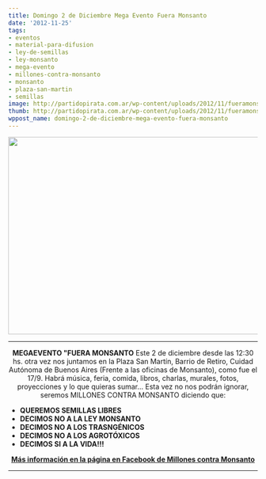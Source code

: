 ```yaml
---
title: Domingo 2 de Diciembre Mega Evento Fuera Monsanto
date: '2012-11-25'
tags:
- eventos
- material-para-difusion
- ley-de-semillas
- ley-monsanto
- mega-evento
- millones-contra-monsanto
- monsanto
- plaza-san-martin
- semillas
image: http://partidopirata.com.ar/wp-content/uploads/2012/11/fueramonsanto.jpg
thumb: http://partidopirata.com.ar/wp-content/uploads/2012/11/fueramonsanto-150x150.jpg
wppost_name: domingo-2-de-diciembre-mega-evento-fuera-monsanto
---
```


<a href="http://partidopirata.com.ar/wp-content/uploads/2012/11/fueramonsanto.jpg"><img class="aligncenter  wp-image-7324" title="fueramonsanto" src="http://partidopirata.com.ar/wp-content/uploads/2012/11/fueramonsanto.jpg" alt="" width="798" height="399" /></a>

<hr />
<p style="text-align: center;"><strong>MEGAEVENTO "FUERA MONSANTO</strong>
Este 2 de diciembre desde las 12:30 hs. otra vez nos juntamos en la Plaza San Martín, Barrio de Retiro, Cuidad Autónoma de Buenos Aires (Frente a las oficinas de Monsanto), como fue el 17/9.
Habrá música, feria, comida, libros, charlas, murales, fotos, proyecciones y lo que quieras sumar...
Esta vez no nos podrán ignorar, seremos MILLONES CONTRA MONSANTO diciendo que:</p>

<div>
<ul>
	<li><strong>QUEREMOS SEMILLAS LIBRES</strong></li>
	<li><strong> DECIMOS NO A LA LEY MONSANTO</strong></li>
	<li><strong> DECIMOS NO A LOS TRASNGÉNICOS</strong></li>
	<li><strong> DECIMOS NO A LOS AGROTÓXICOS</strong></li>
	<li><strong> DECIMOS SI A LA VIDA!!!</strong></li>
</ul>
</div>
<p style="text-align: center;"><strong><a href="https://www.facebook.com/pages/Millones-contra-Monsanto/290999004340502" target="_blank">Más información en la página en Facebook de Millones contra Monsanto</a></strong></p>


<hr />
